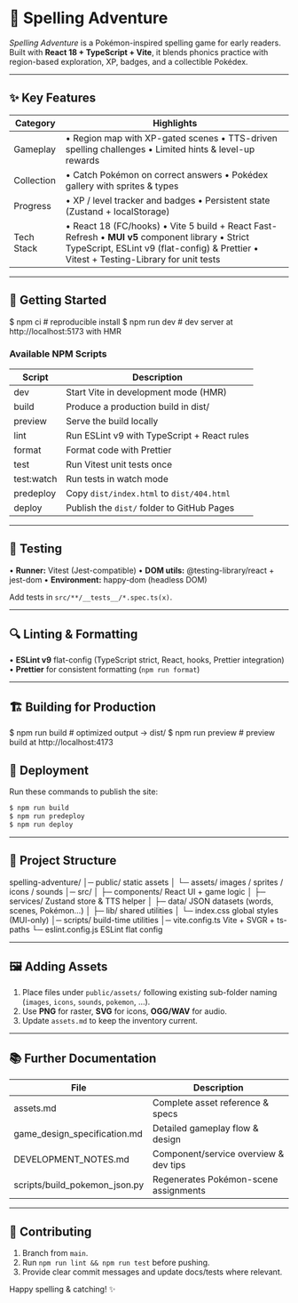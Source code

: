 # 📘 Spelling Adventure

_Spelling Adventure_ is a Pokémon-inspired spelling game for early readers.
Built with **React 18 + TypeScript + Vite**, it blends phonics practice with region-based exploration, XP, badges, and a collectible Pokédex.

---

## ✨ Key Features

| Category   | Highlights                                                                                                                                                                                 |
| ---------- | ------------------------------------------------------------------------------------------------------------------------------------------------------------------------------------------ |
| Gameplay   | • Region map with XP-gated scenes • TTS-driven spelling challenges • Limited hints & level-up rewards                                                                                      |
| Collection | • Catch Pokémon on correct answers • Pokédex gallery with sprites & types                                                                                                                  |
| Progress   | • XP / level tracker and badges • Persistent state (Zustand + localStorage)                                                                                                                |
| Tech Stack | • React 18 (FC/hooks) • Vite 5 build + React Fast-Refresh • **MUI v5** component library • Strict TypeScript, ESLint v9 (flat-config) & Prettier • Vitest + Testing-Library for unit tests |

---

## 🚀 Getting Started

$ npm ci # reproducible install
$ npm run dev # dev server at http://localhost:5173 with HMR

### Available NPM Scripts

| Script     | Description                                 |
| ---------- | ------------------------------------------- |
| dev        | Start Vite in development mode (HMR)        |
| build      | Produce a production build in dist/         |
| preview    | Serve the build locally                     |
| lint       | Run ESLint v9 with TypeScript + React rules |
| format     | Format code with Prettier                   |
| test       | Run Vitest unit tests once                  |
| test:watch | Run tests in watch mode                     |
| predeploy  | Copy `dist/index.html` to `dist/404.html`    |
| deploy     | Publish the `dist/` folder to GitHub Pages   |

---

## 🧪 Testing

• **Runner:** Vitest (Jest-compatible)
• **DOM utils:** @testing-library/react + jest-dom
• **Environment:** happy-dom (headless DOM)

Add tests in `src/**/__tests__/*.spec.ts(x)`.

---

## 🔍 Linting & Formatting

• **ESLint v9** flat-config (TypeScript strict, React, hooks, Prettier integration)
• **Prettier** for consistent formatting (`npm run format`)

---

## 🏗 Building for Production

$ npm run build # optimized output → dist/
$ npm run preview # preview build at http://localhost:4173

## 🚢 Deployment

Run these commands to publish the site:

```bash
$ npm run build
$ npm run predeploy
$ npm run deploy
```

---

## 📂 Project Structure

spelling-adventure/
│─ public/ static assets
│ └─ assets/ images / sprites / icons / sounds
│─ src/
│ ├─ components/ React UI + game logic
│ ├─ services/ Zustand store & TTS helper
│ ├─ data/ JSON datasets (words, scenes, Pokémon…)
│ ├─ lib/ shared utilities
│ └─ index.css global styles (MUI-only)
│─ scripts/ build-time utilities
│─ vite.config.ts Vite + SVGR + ts-paths
└─ eslint.config.js ESLint flat config

---

## 🖼 Adding Assets

1. Place files under `public/assets/` following existing sub-folder naming (`images`, `icons`, `sounds`, `pokemon`, …).
2. Use **PNG** for raster, **SVG** for icons, **OGG/WAV** for audio.
3. Update `assets.md` to keep the inventory current.

---

## 📚 Further Documentation

| File                          | Description                           |
| ----------------------------- | ------------------------------------- |
| assets.md                     | Complete asset reference & specs      |
| game_design_specification.md  | Detailed gameplay flow & design       |
| DEVELOPMENT_NOTES.md          | Component/service overview & dev tips |
| scripts/build_pokemon_json.py | Regenerates Pokémon-scene assignments |

---

## 🤝 Contributing

1. Branch from `main`.
2. Run `npm run lint && npm run test` before pushing.
3. Provide clear commit messages and update docs/tests where relevant.

Happy spelling & catching! ✨

